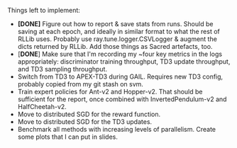 Things left to implement:

- **[DONE]** Figure out how to report & save stats from runs. Should be saving
  at each epoch, and ideally in similar format to what the rest of RLLib uses.
  Probably use ray.tune.logger.CSVLogger & augment the dicts returned by RLLib.
  Add those things as Sacred artefacts, too.
- [**DONE**] Make sure that I'm recording my ~four key metrics in the logs
  appropriately: discriminator training throughput, TD3 update throughput, and
  TD3 sampling throughput.
- Switch from TD3 to APEX-TD3 during GAIL. Requires new TD3 config, probably
  copied from my git stash on svm.
- Train expert policies for Ant-v2 and Hopper-v2. That should be sufficient for
  the report, once combined with InvertedPendulum-v2 and HalfCheetah-v2.
- Move to distributed SGD for the reward function.
- Move to distributed SGD for the TD3 updates.
- Benchmark all methods with increasing levels of parallelism. Create some plots
  that I can put in slides.
